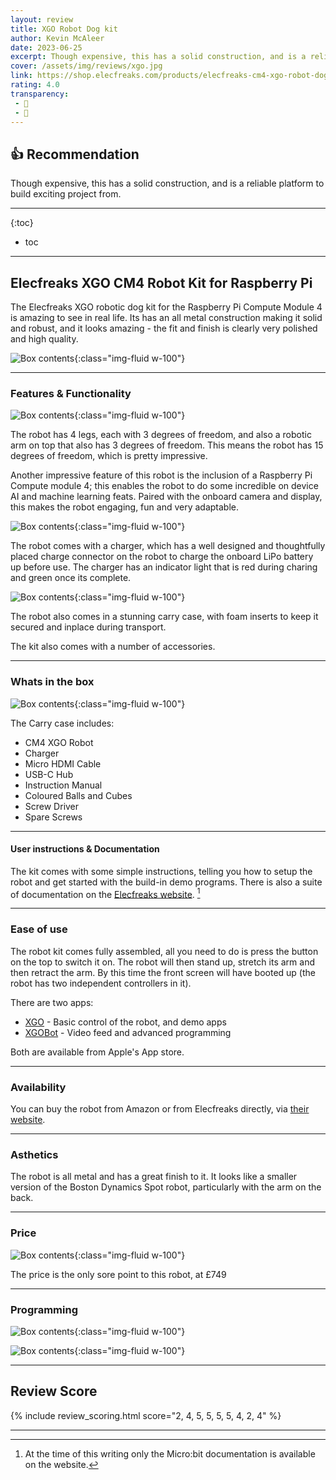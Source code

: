```yaml
---
layout: review
title: XGO Robot Dog kit
author: Kevin McAleer
date: 2023-06-25
excerpt: Though expensive, this has a solid construction, and is a reliable platform to build exciting projects on.
cover: /assets/img/reviews/xgo.jpg
link: https://shop.elecfreaks.com/products/elecfreaks-cm4-xgo-robot-dog-kit-for-raspberry-pi
rating: 4.0
transparency: 
 - 🎁
 - 🤝
---
```


## 👍 Recommendation

Though expensive, this has a solid construction, and is a reliable platform to build exciting project from.

---

{:toc}
* toc

---

## Elecfreaks XGO CM4 Robot Kit for Raspberry Pi

The Elecfreaks XGO robotic dog kit for the Raspberry Pi Compute Module 4 is amazing to see in real life. Its has an all metal construction making it solid and robust, and it looks amazing - the fit and finish is clearly very polished and high quality.

![Box contents](/assets/img/reviews/xgo/xgo01.jpg){:class="img-fluid w-100"}

---

### Features & Functionality

![Box contents](/assets/img/reviews/xgo/xgo02.jpg){:class="img-fluid w-100"}

The robot has 4 legs, each with 3 degrees of freedom, and also a robotic arm on top that also has 3 degrees of freedom. This means the robot has 15 degrees of freedom, which is pretty impressive.

Another impressive feature of this robot is the inclusion of a Raspberry Pi Compute module 4; this enables the robot to do some incredible on device AI and machine learning feats. Paired with the onboard camera and display, this makes the robot engaging, fun and very adaptable.

![Box contents](/assets/img/reviews/xgo/xgo04.jpg){:class="img-fluid w-100"}

The robot comes with a charger, which has a well designed and thoughtfully placed charge connector on the robot to charge the onboard LiPo battery up before use. The charger has an indicator light that is red during charing and green once its complete.

![Box contents](/assets/img/reviews/xgo/xgo03.jpg){:class="img-fluid w-100"}

The robot also comes in a stunning carry case, with foam inserts to keep it secured and inplace during transport.

The kit also comes with a number of accessories.

---

### Whats in the box

![Box contents](/assets/img/reviews/xgo/xgo05.jpg){:class="img-fluid w-100"}

The Carry case includes:

* CM4 XGO Robot
* Charger
* Micro HDMI Cable
* USB-C Hub
* Instruction Manual
* Coloured Balls and Cubes
* Screw Driver
* Spare Screws

---

#### User instructions & Documentation

The kit comes with some simple instructions, telling you how to setup the robot and get started with the build-in demo programs. There is also a suite of documentation on the [Elecfreaks website](http://wiki.elecfreaks.com/en/microbit/robot/xgo-robot-kit-v2/). [^1]

[^1]: At the time of this writing only the Micro:bit documentation is available on the website.

---

### Ease of use

The robot kit comes fully assembled, all you need to do is press the button on the top to switch it on. The robot will then stand up, stretch its arm and then retract the arm. By this time the front screen will have booted up (the robot has two independent controllers in it).

There are two apps:

* [XGO](https://apps.apple.com/gb/app/xgo/id1587117964) - Basic control of the robot, and demo apps
* [XGOBot](https://apps.apple.com/gb/app/xgobot/id6449165215) - Video feed and advanced programming

Both are available from Apple's App store.

---

### Availability

You can buy the robot from Amazon or from Elecfreaks directly, via [their website](https://shop.elecfreaks.com/products/elecfreaks-cm4-xgo-robot-dog-kit-for-raspberry-pi).

---

### Asthetics

The robot is all metal and has a great finish to it. It looks like a smaller version of the Boston Dynamics Spot robot, particularly with the arm on the back.

---

### Price

![Box contents](/assets/img/reviews/xgo/xgo08.jpg){:class="img-fluid w-100"}

The price is the only sore point to this robot, at £749

---

### Programming 

![Box contents](/assets/img/reviews/xgo/xgo07.jpg){:class="img-fluid w-100"}

![Box contents](/assets/img/reviews/xgo/xgo06.jpg){:class="img-fluid w-100"}

---

## Review Score

{% include review_scoring.html score="2, 4, 5, 5, 5, 5, 4, 2, 4" %}

---
